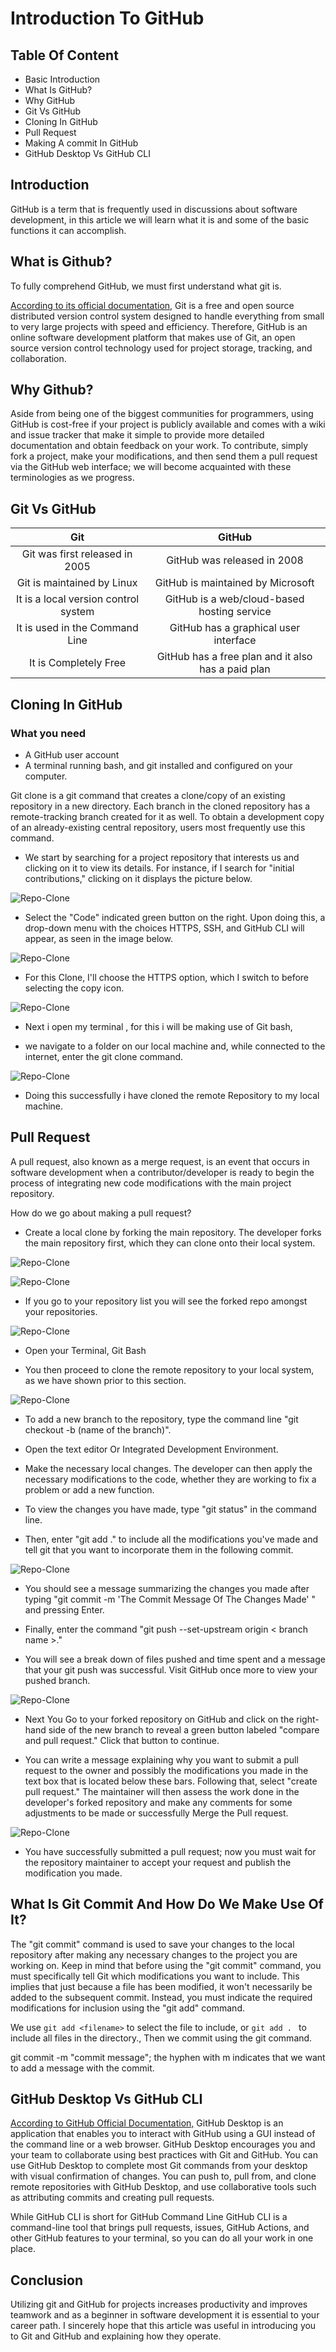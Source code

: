 # Introduction To GitHub


## Table Of Content

* Basic Introduction
* What Is GitHub?
* Why GitHub
* Git Vs GitHub
* Cloning In GitHub
* Pull Request
* Making A commit In GitHub
* GitHub Desktop Vs GitHub CLI

## Introduction

GitHub is a term that is frequently used in discussions about software development, in this article we will learn what it is and some of the basic functions it can accomplish.


## What is Github?

To fully comprehend GitHub, we must first understand what git is.

<a href="https://git-scm.com/" target="">According to its official documentation,</a>
 Git is a free and open source distributed version control system designed to handle everything from small to very large projects with speed and efficiency.
Therefore, GitHub is an online software development platform that makes use of Git, an open source version control technology used for project storage, tracking, and collaboration.


## Why Github?

Aside from being one of the biggest communities for programmers, using GitHub is cost-free if your project is publicly available and comes with a wiki and issue tracker that make it simple to provide more detailed documentation and obtain feedback on your work. To contribute, simply fork a project, make your modifications, and then send them a pull request via the GitHub web interface; we will become acquainted with these terminologies as we progress.

## Git Vs GitHub

 **Git**                              | **GitHub**                                         
:------------------------------------:|:--------------------------------------------------:
 Git was first released in 2005       | GitHub was released in 2008                        
 Git is maintained by Linux           | GitHub is maintained by Microsoft                  
 It is a local version control system | GitHub is a web/cloud-based hosting service        
 It is used in the Command Line       | GitHub has a graphical user interface              
 It is Completely Free                | GitHub has a free plan and it also has a paid plan 



## Cloning In GitHub

 ### What you need
* A GitHub user account
* A terminal running bash, and
git installed and configured on your computer.

Git clone is a git command that creates a clone/copy of an existing repository in a new directory. Each branch in the cloned repository has a remote-tracking branch created for it as well. To obtain a development copy of an already-existing central repository, users most frequently use this command.


* We start by searching for a project repository that interests us and clicking on it to view its details. For instance, if I search for "initial contributions," clicking on it displays the picture below.

![Repo-Clone](photos/pagecloneMain.png)

* Select the "Code" indicated green button on the right. Upon doing this, a drop-down menu with the choices HTTPS, SSH, and GitHub CLI will appear, as seen in the image below.

![Repo-Clone](photos/repocloneselectMain.png)

* For this Clone, I'll choose the HTTPS option, which I switch to before selecting the copy icon.

![Repo-Clone](photos/httpOptionMain.png)

* Next i open my terminal , for this i will be making use of Git bash,

 * we navigate to a folder on our local machine and, while connected to the internet, enter the git clone command.

![Repo-Clone](photos/clone.png)

* Doing this successfully i have cloned the remote Repository to my local machine.

## Pull Request

A pull request, also known as a merge request, is an event that occurs in software development when a contributor/developer is ready to begin the process of integrating new code modifications with the main project repository.

How do we go about making a pull request?

* Create a local clone by forking the main repository. The developer forks the main repository first, which they can clone onto their local system.

 ![Repo-Clone](photos/forkRepoMain.png)

 ![Repo-Clone](photos/createForkMain.png)

 * If you go to your repository list you will see the forked repo amongst your repositories.

 ![Repo-Clone](photos/MyForkedRepo.png)

* Open your Terminal, Git Bash

* You then proceed to clone the remote repository to your local system, as we have shown prior to this section.

![Repo-Clone](photos/forkClone.png)

* To add a new branch to the repository, type the command line "git checkout -b (name of the branch)".

* Open the text editor Or Integrated Development Environment.

* Make the necessary local changes. The developer can then apply the necessary modifications to the code, whether they are working to fix a problem or add a new function.

* To view the changes you have made, type "git status" in the command line.

* Then, enter "git add ." to include all the modifications you've made and tell git that you want to incorporate them in the following commit.

![Repo-Clone](photos/gitBashPr.png)

* You should see a message summarizing the changes you made after typing "git commit -m 'The Commit Message Of The Changes Made' " and pressing Enter.

* Finally, enter the command "git push --set-upstream origin < branch name >."

* You  will see a break down of files pushed and time spent and a message that your git push was successful. Visit GitHub once more to view your pushed branch.


![Repo-Clone](photos/gitPush.png)

* Next You Go to your forked repository on GitHub and click on the right-hand side of the new branch to reveal a green button labeled "compare and pull request." Click that button to continue.


* You can write a message explaining why you want to submit a pull request to the owner and possibly the modifications you made in the text box that is located below these bars. Following that, select "create pull request." The maintainer will then assess the work done in the developer's forked repository and make any comments for some adjustments to be made or successfully Merge the Pull request.

![Repo-Clone](photos/openPr.png)


* You have successfully submitted a pull request; now you must wait for the repository maintainer to accept your request and publish the modification you made.


## What Is Git Commit And How Do We Make Use Of It?

The "git commit" command is used to save your changes to the local repository after making any necessary changes to the project you are working on.
Keep in mind that before using the "git commit" command, you must specifically tell Git which modifications you want to include. This implies that just because a file has been modified, it won't necessarily be added to the subsequent commit. Instead, you must indicate the required modifications for inclusion using the "git add" command.

We use ```git add <filename>``` to select the file to include, or ```git add . ``` to include all files in the directory., Then we commit using the git command.

  git commit -m "commit message"; the hyphen with m indicates that we want to add a message with the commit.

## GitHub Desktop Vs GitHub CLI

<a href="https://docs.github.com/en/desktop" target="">According to GitHub Official Documentation,</a>
GitHub Desktop is an application that enables you to interact with GitHub using a GUI instead of the command line or a web browser. GitHub Desktop encourages you and your team to collaborate using best practices with Git and GitHub. You can use GitHub Desktop to complete most Git commands from your desktop with visual confirmation of changes. You can push to, pull from, and clone remote repositories with GitHub Desktop, and use collaborative tools such as attributing commits and creating pull requests.

While GitHub CLI is short for GitHub Command Line
GitHub CLI is a command-line tool that brings pull requests, issues, GitHub Actions, and other GitHub features to your terminal, so you can do all your work in one place.

## Conclusion

Utilizing git and GitHub for projects increases productivity and improves teamwork and as a beginner in software development it is essential to your career path. 
I sincerely hope that this article was useful in introducing you to Git and GitHub and explaining how they operate.



	



